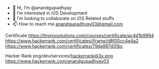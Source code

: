 - 👋 Hi, I’m @anandgupadhyay
- 👀 I’m interested in iOS Development
- 💞️ I’m looking to collaborate on iOS Related stuffs
- 📫 How to reach me anandgupadhyay03@gmail.com

Certificate
https://itronixsolutions.com/courses/certificate/ac4d1b9994
https://www.hackerrank.com/certificates/iframe/d8f00cc4e4a2
https://www.hackerrank.com/certificates/79da987d31bc


Hacker Rank
png/dev/services/hackerrank@3x.png
https://www.hackerrank.com/anandgupadhyay03

<!---
anandgupadhyay/anandgupadhyay is a ✨ special ✨ repository because its `README.md` (this file) appears on your GitHub profile.
You can click the Preview link to take a look at your changes.
--->
